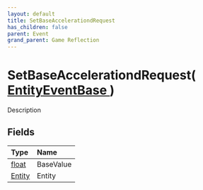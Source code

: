 ```yaml
---
layout: default
title: SetBaseAccelerationdRequest
has_children: false
parent: Event
grand_parent: Game Reflection
---
```

# SetBaseAccelerationdRequest( [ EntityEventBase ](/riftbreaker-wiki/docs/game-reflection/events/entity_event_base/) )
Description 

## Fields

| Type | Name |
|:----------|:--------------|
| [float](/riftbreaker-wiki/docs/game-reflection/components/float/) | BaseValue |
| [Entity](/riftbreaker-wiki/docs/game-reflection/classes/entity/) | Entity |

